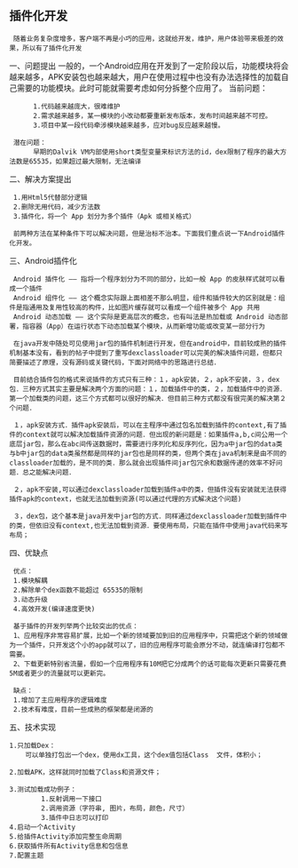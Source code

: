 ## 插件化开发
     随着业务复杂度增多，客户端不再是小巧的应用，这就给开发，维护，用户体验带来极差的效果，所以有了插件化开发

一、问题提出
     一般的，一个Android应用在开发到了一定阶段以后，功能模块将会越来越多，APK安装包也越来越大，用户在使用过程中也没有办法选择性的加载自己需要的功能模块。此时可能就需要考虑如何分拆整个应用了。
     当前问题：

          1.代码越来越庞大，很难维护
          2.需求越来越多，某一模块的小改动都要重新发布版本，发布时间越来越不可控。
          3.项目中某一段代码牵涉模块越来越多，应对bug反应越来越慢。

     潜在问题：
          早期的Dalvik VM内部使用short类型变量来标识方法的id，dex限制了程序的最大方法数是65535，如果超过最大限制，无法编译

二、解决方案提出

     1.用Html5代替部分逻辑
     2.删除无用代码，减少方法数
     3.插件化，将一个 App 划分为多个插件（Apk 或相关格式）

     前两种方法在某种条件下可以解决问题，但是治标不治本。下面我们重点说一下Android插件化开发。

三、Android插件化

     Android 插件化 —— 指将一个程序划分为不同的部分，比如一般 App 的皮肤样式就可以看成一个插件
     Android 组件化 —— 这个概念实际跟上面相差不那么明显，组件和插件较大的区别就是：组件是指通用及复用性较高的构件，比如图片缓存就可以看成一个组件被多个 App 共用
     Android 动态加载 —— 这个实际是更高层次的概念，也有叫法是热加载或 Android 动态部署，指容器（App）在运⾏状态下动态加载某个模块，从而新增功能或改变某⼀部分行为  

     在java开发中随处可见使用jar包的插件机制进行开发，但在android中，目前较成熟的插件机制基本没有，看到的帖子中提到了重写dexclassloader可以完美的解决插件问题，但都只简要描述了原理，没有源码或关键代码，下面对网络中的思路进行总结．

     目前结合插件包的格式来说插件的方式只有三种：１，apk安装，２，apk不安装，３，dex包．三种方式其实主要是解决两个方面的问题：１，加载插件中的类，２，加载插件中的资源．第一个加载类的问题，这三个方式都可以很好的解决．但目前三种方式都没有很完美的解决第２个问题．

     １，apk安装方式．插件apk安装后，可以在主程序中通过包名加载到插件的context,有了插件的context就可以解决加载插件资源的问题．但出现的新问题是：如果插件a,b,c间公用一个底层jar包，那么在abc间传送数据时，需要进行序列化和反序列化，因为a中jar包的data类与b中jar包的data类虽然都是同样的jar包也是同样的类，但两个类在java机制来是由不同的classloader加载的，是不同的类．那么就会出现插件间jar包冗余和数据传递的效率不好问题．总之能解决问题．

     ２，apk不安装,可以通过dexclassloader加载到插件a中的类，但插件没有安装就无法获得插件apk的context，也就无法加载到资源(可以通过代理的方式解决这个问题)

     ３，dex包，这个基本是java开发中jar包的方式．同样通过dexclassloader加载到插件中的类，但依旧没有context,也无法加载到资源．要使用布局，只能在插件中使用java代码来写布局；


四、优缺点

     优点：
     1.模块解耦
     2.解除单个dex函数不能超过 65535的限制
     3.动态升级
     4.高效开发(编译速度更快)

     基于插件的开发列举两个比较突出的优点：
     1、应用程序非常容易扩展，比如一个新的领域要加到旧的应用程序中，只需把这个新的领域做为一个插件，只开发这个小的app就可以了，旧的应用程序可能会原分不动，就连编译打包都不需要。
     2、下载更新特别省流量，假如一个应用程序有10M把它分成两个的话可能每次更新只需要花费5M或者更少的流量就可以更新完。
     
     缺点：
     1.增加了主应用程序的逻辑难度
     2.技术有难度，目前一些成熟的框架都是闭源的

五、技术实现

    1.只加载Dex：
        可以单独打包出一个dex，使用dx工具，这个dex值包括Class  文件，体积小；

    2.加载APK，这样就同时加载了Class和资源文件；

    3.测试加载成功例子：
            1.反射调用一下接口
            2.调用资源（字符串, 图片，布局，颜色，尺寸）
            3.插件中日志可以打印
    4.启动一个Activity
    5.给插件Activity添加完整生命周期
    6.获取插件所有Activity信息和包信息
    7.配置主题
        

